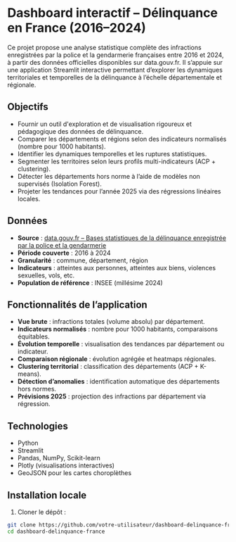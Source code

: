 # Dashboard interactif – Délinquance en France (2016–2024)

Ce projet propose une analyse statistique complète des infractions enregistrées par la police et la gendarmerie françaises entre 2016 et 2024, à partir des données officielles disponibles sur data.gouv.fr. Il s’appuie sur une application Streamlit interactive permettant d’explorer les dynamiques territoriales et temporelles de la délinquance à l’échelle départementale et régionale.

## Objectifs

- Fournir un outil d'exploration et de visualisation rigoureux et pédagogique des données de délinquance.
- Comparer les départements et régions selon des indicateurs normalisés (nombre pour 1000 habitants).
- Identifier les dynamiques temporelles et les ruptures statistiques.
- Segmenter les territoires selon leurs profils multi-indicateurs (ACP + clustering).
- Détecter les départements hors norme à l’aide de modèles non supervisés (Isolation Forest).
- Projeter les tendances pour l’année 2025 via des régressions linéaires locales.

## Données

- **Source** : [data.gouv.fr – Bases statistiques de la délinquance enregistrée par la police et la gendarmerie](https://www.data.gouv.fr/fr/datasets/bases-statistiques-communale-departementale-et-regionale-de-la-delinquance-enregistree-par-la-police-et-la-gendarmerie-nationales/)
- **Période couverte** : 2016 à 2024
- **Granularité** : commune, département, région
- **Indicateurs** : atteintes aux personnes, atteintes aux biens, violences sexuelles, vols, etc.
- **Population de référence** : INSEE (millésime 2024)

## Fonctionnalités de l’application

- **Vue brute** : infractions totales (volume absolu) par département.
- **Indicateurs normalisés** : nombre pour 1000 habitants, comparaisons équitables.
- **Évolution temporelle** : visualisation des tendances par département ou indicateur.
- **Comparaison régionale** : évolution agrégée et heatmaps régionales.
- **Clustering territorial** : classification des départements (ACP + K-means).
- **Détection d’anomalies** : identification automatique des départements hors normes.
- **Prévisions 2025** : projection des infractions par département via régression.

## Technologies

- Python
- Streamlit
- Pandas, NumPy, Scikit-learn
- Plotly (visualisations interactives)
- GeoJSON pour les cartes choroplèthes

## Installation locale

1. Cloner le dépôt :
```bash
git clone https://github.com/votre-utilisateur/dashboard-delinquance-france.git
cd dashboard-delinquance-france
